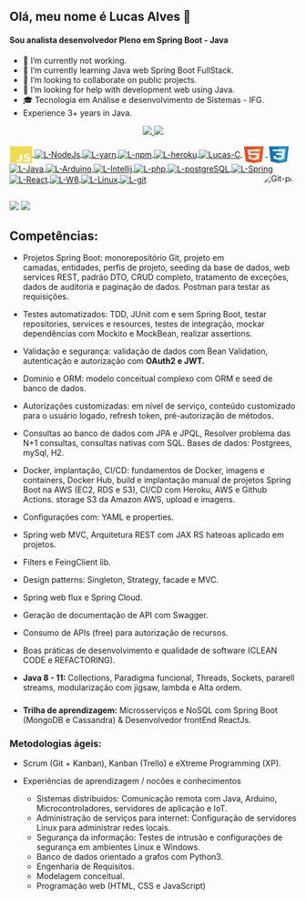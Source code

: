 ## Olá, meu nome é Lucas Alves 👋
#### Sou analista desenvolvedor Pleno em Spring Boot - Java 


- 🔭 I’m currently not working.
- 🌱 I’m currently learning Java web Spring Boot FullStack.
- 👯 I’m looking to collaborate on public projects.
- 🤔 I’m looking for help with development web using Java.
- 🎓 Tecnologia em Análise e desenvolvimento de Sistemas - IFG.
- Experience 3+ years in Java.
<div align="center">
  <a href="https://github.com/LucasAlvesDaCosta">
  <img height="180em" src="https://github-readme-stats.vercel.app/api?username=LucasAlvesDaCosta&show_icons=true&theme=dracula&include_all_commits=true&count_private=true"/>

<img height="180em" src="https://github-readme-stats.vercel.app/api/top-langs/?username=LucasAlvesDaCosta&layout=compact&include_all_lags&theme=dracula"/>
</div>
<div style="display: inline_block"> <br>
  <img align="center" alt="L-Js" height="30" width="40" src="https://raw.githubusercontent.com/devicons/devicon/master/icons/javascript/javascript-plain.svg">
  <img align="center" alt="L-NodeJs" height="30" width="40" src="https://cdn.jsdelivr.net/gh/devicons/devicon/icons/nodejs/nodejs-original.svg" />
  <img align="center" alt="L-yarn" height="40" width="40" src="https://cdn.jsdelivr.net/gh/devicons/devicon/icons/yarn/yarn-original-wordmark.svg" />
  <img align="center" alt="L-npm" height="40" width="40" src="https://cdn.jsdelivr.net/gh/devicons/devicon/icons/npm/npm-original-wordmark.svg" />
  <img align="center" alt="L-heroku" height="30" width="40" src="https://cdn.jsdelivr.net/gh/devicons/devicon/icons/heroku/heroku-plain-wordmark.svg" />
  <img align="center" alt="Lucas-C" height="30" width="40" src="https://cdn.jsdelivr.net/gh/devicons/devicon/icons/c/c-original.svg">
  <img align="center" alt="L-HTML" height="30" width="40" src="https://raw.githubusercontent.com/devicons/devicon/master/icons/html5/html5-original.svg">
  <img align="center" alt="L-CSS" height="30" width="40" src="https://raw.githubusercontent.com/devicons/devicon/master/icons/css3/css3-original.svg">
  <img align="center" alt="L-Java" height="50" width="50" src="https://cdn.jsdelivr.net/gh/devicons/devicon/icons/java/java-original-wordmark.svg">
  <img align="center" alt="L-Arduino" height="30" width="40" src="https://cdn.jsdelivr.net/gh/devicons/devicon/icons/arduino/arduino-original-wordmark.svg" />
  <img align="center" alt="L-Intellij" height="30" width="40" src="https://cdn.jsdelivr.net/gh/devicons/devicon/icons/intellij/intellij-original.svg">
  <img align="center" alt="L-php" height="30" width="40" src="https://cdn.jsdelivr.net/gh/devicons/devicon/icons/php/php-original.svg">
  <img align="center" alt="L-postgreSQL" height="30" width="40" src="https://cdn.jsdelivr.net/gh/devicons/devicon/icons/postgresql/postgresql-original.svg">
  <img align="center" alt="L-Spring" height="40" width="40" src="https://cdn.jsdelivr.net/gh/devicons/devicon/icons/spring/spring-original-wordmark.svg" />
  <img align="center" alt="L-React" height="30" width="40" src="https://cdn.jsdelivr.net/gh/devicons/devicon/icons/react/react-original-wordmark.svg" />
  <img align="center" alt="L-W8" height="30" width="40" src="https://cdn.jsdelivr.net/gh/devicons/devicon/icons/windows8/windows8-original.svg">
  <img align="center" alt="L-Linux" height="30" width="40" src="https://cdn.jsdelivr.net/gh/devicons/devicon/icons/linux/linux-original.svg">
  <img align="center" alt="L-git" height="40" width="40" src="https://cdn.jsdelivr.net/gh/devicons/devicon/icons/git/git-original-wordmark.svg" />





  <img align="right" alt="Git-pic" height="150" style="border-radius:50px;"  src="https://cdn.jsdelivr.net/gh/devicons/devicon/icons/github/github-original-wordmark.svg">
  
</div>
  
  ##
 
<div> 
 <a href = "https://linkedin.com/in/lucas-alves-933448127/"> <img src="https://img.shields.io/badge/-LinkedIn-%230077B5?style=for-the-badge&logo=linkedin&logoColor=white"></a> 
 <a href="mailto:lucasalves16.la@gmail.com?Subject=GitHub%20Contato"> <img src="https://img.shields.io/badge/-Gmail-%23333?style=for-the-badge&logo=gmail&logoColor=red"></a> 
</div>
  
## Competências:
  
* Projetos Spring Boot: monorepositório Git, projeto em camadas, entidades, perfis de projeto, seeding da base de dados, web services REST, padrão DTO, CRUD completo, tratamento de exceções, dados de auditoria e paginação de dados. Postman para testar as requisições.

* Testes automatizados: TDD, JUnit com e sem Spring Boot, testar repositories, services e resources, testes de integração, mockar dependências com Mockito e MockBean, realizar assertions.

* Validação e segurança: validação de dados com Bean Validation, autenticação e autorização com **OAuth2 e JWT.**

* Dominio e ORM: modelo conceitual complexo com ORM e seed de banco de dados. 

* Autorizações customizadas: em nível de serviço, conteúdo customizado para o usuário logado, refresh token, pré-autorização de métodos.

* Consultas ao banco de dados com JPA e JPQL, Resolver problema das N+1 consultas, consultas nativas com SQL. Bases de dados: Postgrees, mySql, H2.

* Docker, implantação, CI/CD: fundamentos de Docker, imagens e containers, Docker Hub, build e implantação manual de projetos Spring Boot na AWS (EC2, RDS e S3), CI/CD com Heroku, AWS e Github Actions. storage S3 da Amazon AWS, upload e imagens.

* Configurações com: YAML e properties.

* Spring web MVC, Arquitetura REST com JAX RS hateoas aplicado em projetos.

* Filters e FeingClient lib.

* Design patterns: Singleton,  Strategy, facade e MVC.

* Spring web flux e Spring Cloud.
  
* Geração de documentação de API com Swagger.

* Consumo de APIs (free) para autorização de recursos.
  
* Boas práticas de desenvolvimento e qualidade de software (CLEAN CODE e REFACTORING).
  
* **Java 8 - 11:** Collections, Paradigma funcional, Threads, Sockets, pararell streams, modularização com jigsaw, lambda e Alta ordem.
 
###
 * **Trilha de aprendizagem:** Microsserviços e NoSQL com Spring Boot (MongoDB e Cassandra) & Desenvolvedor frontEnd ReactJs.


### Metodologias ágeis:
  * Scrum (Git + Kanban), Kanban (Trello) e eXtreme Programming (XP).
  
* Experiências de aprendizagem / nocões e conhecimentos
  - Sistemas distribuidos: Comunicação remota com Java, Arduino, Microcontroladores, servidores de aplicação e IoT.
  - Administração de serviços para internet: Configuração de servidores Linux para administrar redes locais.
  - Segurança da informação: Testes de intrusão e configurações de segurança em ambientes Linux e Windows.
  - Banco de dados orientado a grafos com Python3.
  - Engenharia de Requisitos.
  - Modelagem conceitual.
  - Programação web (HTML, CSS e JavaScript)
